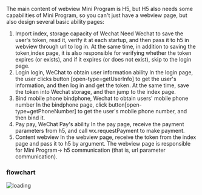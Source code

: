 The main content of webview Mini Program is H5, but H5 also needs some capabilities of Mini Program, so you can't just have a webview page, but also design several basic ability pages:
1. Import index, storage capacity of Wechat
Need Wechat to save the user's token, read it, verify it at each startup, and then pass it to h5 in webview through url to log in.
At the same time, in addition to saving the token,index page, it is also responsible for verifying whether the token expires (or exists), and if it expires (or does not exist), skip to the login page.
2. Login login, WeChat to obtain user information ability
In the login page, the user clicks button [open-type=getUserInfo] to get the user's information, and then log in and get the token.
At the same time, save the token into Wechat storage, and then jump to the index page.
3. Bind mobile phone bindphone, Wechat to obtain users' mobile phone number
In the bindphone page, click button[open-type=getPhoneNumber] to get the user's mobile phone number, and then bind it.
4. Pay pay, WeChat Pay's ability
In the pay page, receive the payment parameters from h5, and call wx.requestPayment to make payment.
5. Content webview
In the webview page, receive the token from the index page and pass it to h5 by argument.
The webview page is responsible for Mini Program-> h5 communication (that is, url parameter communication).
### flowchart
![loading](https://saber2pr.top/MyWeb/resource/image/0126wxmini.webp)